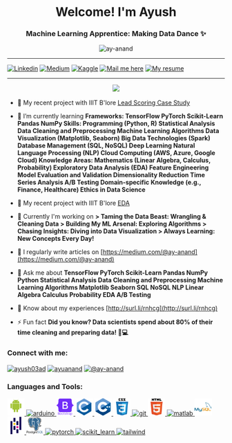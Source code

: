 <h1 align="center">Welcome! I'm Ayush</h1>
<h3 align="center">Machine Learning Apprentice: Making Data Dance ✨</h3>

<p align="center"> <img src="https://komarev.com/ghpvc/?username=ay-anand&label=Profile%20views&color=0e75b6&style=flat" alt="ay-anand" /> </p> 

------------------------------------------------------
<a href="https://www.linkedin.com/in/ayush03ad/"><img src="https://img.shields.io/badge/Linkedin-blue?style=flat&logo=Linkedin&logoColor=white&link=https://www.linkedin.com/in/ayush03ad/" alt="Linkedin" /></a>
<a href="https://medium.com/@ay-anand/"><img src="https://img.shields.io/badge/Medium-reddish?style=flat&logo=Medium&logoColor=white&link=https://medium.com/@ay-anand/" alt="Medium" /></a>
<a href="https://www.kaggle.com/ayuanand"><img src="https://img.shields.io/badge/Kaggle-white?style=flat&logo=Kaggle&logoColor=blue&link=https://www.kaggle.com/ayuanand" alt="Kaggle" /></a>
<a href="https://ayushdab33@gmail.com"><img src="https://img.shields.io/badge/Mail%20me%20here-brown?style=flat&logo=Mail me here&logoColor=white&link=https://ayushdab33@gmail.com" alt="Mail me here" /></a>
<a href="https://drive.google.com/file/d/1NlIhUr49HPa2g1fWucCLtupf8xxihoCK/view?usp=sharing"><img src="https://img.shields.io/badge/My%20resume-purple?style=flat&logo=My resume&logoColor=white&link=https://drive.google.com/file/d/1NlIhUr49HPa2g1fWucCLtupf8xxihoCK/view?usp=sharing" alt="My resume" /></a>

------------------------------------------------------

<div id="header" align="center">
  <img src="https://media.giphy.com/media/v1.Y2lkPTc5MGI3NjExcTl1Z2pobWttajZqcHE4bTM1eDZldnp2b3M3N3N4cXMzcWJ3dWNoZiZlcD12MV9pbnRlcm5hbF9naWZfYnlfaWQmY3Q9Zw/JWuBH9rCO2uZuHBFpm/giphy.gif"width="500"/>
</div>


- 🔭 My recent project with IIIT B'lore [Lead Scoring Case Study](https://github.com/ay-anand/Lead_Scoring_Case_Study.git)

- 🌱 I’m currently learning **Frameworks: TensorFlow PyTorch Scikit-Learn Pandas NumPy Skills: Programming (Python, R) Statistical Analysis Data Cleaning and Preprocessing Machine Learning Algorithms Data Visualization (Matplotlib, Seaborn) Big Data Technologies (Spark) Database Management (SQL, NoSQL) Deep Learning Natural Language Processing (NLP) Cloud Computing (AWS, Azure, Google Cloud) Knowledge Areas: Mathematics (Linear Algebra, Calculus, Probability) Exploratory Data Analysis (EDA) Feature Engineering Model Evaluation and Validation Dimensionality Reduction Time Series Analysis A/B Testing Domain-specific Knowledge (e.g., Finance, Healthcare) Ethics in Data Science**

- 🔭 My recent project with IIIT B'lore [EDA](https://github.com/ay-anand/EDA.git)

- 🤝 Currently I'm working on **> Taming the Data Beast: Wrangling & Cleaning Data > Building My ML Arsenal: Exploring Algorithms > Chasing Insights: Diving into Data Visualization > Always Learning: New Concepts Every Day!**

- 📝 I regularly write articles on [https://medium.com/@ay-anand](https://medium.com/@ay-anand)

- 💬 Ask me about **TensorFlow PyTorch Scikit-Learn Pandas NumPy Python Statistical Analysis Data Cleaning and Preprocessing Machine Learning Algorithms Matplotlib Seaborn SQL NoSQL NLP Linear Algebra Calculus Probability EDA A/B Testing**

- 📄 Know about my experiences [http://surl.li/rnhcg](http://surl.li/rnhcg)

- ⚡ Fun fact **Did you know? Data scientists spend about 80% of their time cleaning and preparing data! 🧹💻**

<h3 align="left">Connect with me:</h3>
<p align="left">
<a href="https://linkedin.com/in/ayush03ad" target="blank"><img align="center" src="https://raw.githubusercontent.com/rahuldkjain/github-profile-readme-generator/master/src/images/icons/Social/linked-in-alt.svg" alt="ayush03ad" height="30" width="40" /></a>
<a href="https://kaggle.com/ayuanand" target="blank"><img align="center" src="https://raw.githubusercontent.com/rahuldkjain/github-profile-readme-generator/master/src/images/icons/Social/kaggle.svg" alt="ayuanand" height="30" width="40" /></a>
<a href="https://medium.com/@ay-anand" target="blank"><img align="center" src="https://raw.githubusercontent.com/rahuldkjain/github-profile-readme-generator/master/src/images/icons/Social/medium.svg" alt="@ay-anand" height="30" width="40" /></a>
</p>

<h3 align="left">Languages and Tools:</h3>
<p align="left"> <a href="https://developer.android.com" target="_blank" rel="noreferrer"> <img src="https://raw.githubusercontent.com/devicons/devicon/master/icons/android/android-original-wordmark.svg" alt="android" width="40" height="40"/> </a> <a href="https://www.arduino.cc/" target="_blank" rel="noreferrer"> <img src="https://cdn.worldvectorlogo.com/logos/arduino-1.svg" alt="arduino" width="40" height="40"/> </a> <a href="https://getbootstrap.com" target="_blank" rel="noreferrer"> <img src="https://raw.githubusercontent.com/devicons/devicon/master/icons/bootstrap/bootstrap-plain-wordmark.svg" alt="bootstrap" width="40" height="40"/> </a> <a href="https://www.cprogramming.com/" target="_blank" rel="noreferrer"> <img src="https://raw.githubusercontent.com/devicons/devicon/master/icons/c/c-original.svg" alt="c" width="40" height="40"/> </a> <a href="https://www.w3schools.com/cpp/" target="_blank" rel="noreferrer"> <img src="https://raw.githubusercontent.com/devicons/devicon/master/icons/cplusplus/cplusplus-original.svg" alt="cplusplus" width="40" height="40"/> </a> <a href="https://www.w3schools.com/css/" target="_blank" rel="noreferrer"> <img src="https://raw.githubusercontent.com/devicons/devicon/master/icons/css3/css3-original-wordmark.svg" alt="css3" width="40" height="40"/> </a> <a href="https://git-scm.com/" target="_blank" rel="noreferrer"> <img src="https://www.vectorlogo.zone/logos/git-scm/git-scm-icon.svg" alt="git" width="40" height="40"/> </a> <a href="https://www.w3.org/html/" target="_blank" rel="noreferrer"> <img src="https://raw.githubusercontent.com/devicons/devicon/master/icons/html5/html5-original-wordmark.svg" alt="html5" width="40" height="40"/> </a> <a href="https://www.mathworks.com/" target="_blank" rel="noreferrer"> <img src="https://upload.wikimedia.org/wikipedia/commons/2/21/Matlab_Logo.png" alt="matlab" width="40" height="40"/> </a> <a href="https://www.mysql.com/" target="_blank" rel="noreferrer"> <img src="https://raw.githubusercontent.com/devicons/devicon/master/icons/mysql/mysql-original-wordmark.svg" alt="mysql" width="40" height="40"/> </a> <a href="https://pandas.pydata.org/" target="_blank" rel="noreferrer"> <img src="https://raw.githubusercontent.com/devicons/devicon/2ae2a900d2f041da66e950e4d48052658d850630/icons/pandas/pandas-original.svg" alt="pandas" width="40" height="40"/> </a> <a href="https://www.postgresql.org" target="_blank" rel="noreferrer"> <img src="https://raw.githubusercontent.com/devicons/devicon/master/icons/postgresql/postgresql-original-wordmark.svg" alt="postgresql" width="40" height="40"/> </a> <a href="https://pytorch.org/" target="_blank" rel="noreferrer"> <img src="https://www.vectorlogo.zone/logos/pytorch/pytorch-icon.svg" alt="pytorch" width="40" height="40"/> </a> <a href="https://scikit-learn.org/" target="_blank" rel="noreferrer"> <img src="https://upload.wikimedia.org/wikipedia/commons/0/05/Scikit_learn_logo_small.svg" alt="scikit_learn" width="40" height="40"/> </a> <a href="https://tailwindcss.com/" target="_blank" rel="noreferrer"> <img src="https://www.vectorlogo.zone/logos/tailwindcss/tailwindcss-icon.svg" alt="tailwind" width="40" height="40"/> </a> </p>


